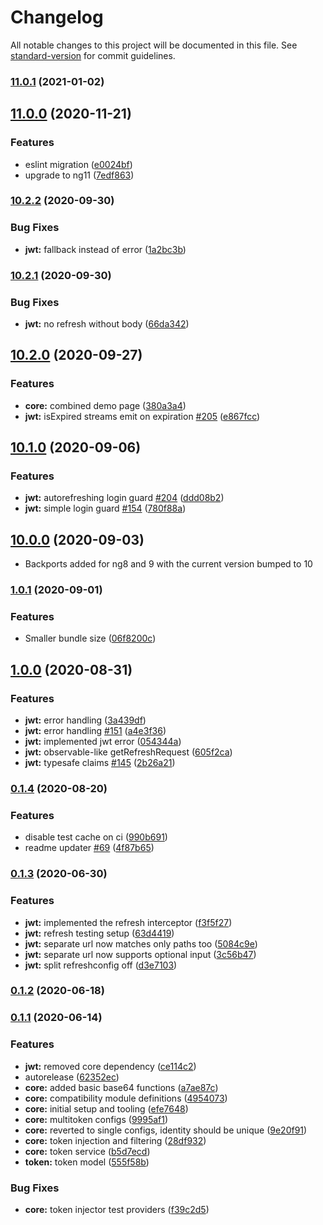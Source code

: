 # Changelog

All notable changes to this project will be documented in this file. See [standard-version](https://github.com/conventional-changelog/standard-version) for commit guidelines.

### [11.0.1](https://github.com/AlexAegis/auth/compare/v11.0.0...v11.0.1) (2021-01-02)

## [11.0.0](https://github.com/AlexAegis/auth/compare/v10.2.2...v11.0.0) (2020-11-21)


### Features

* eslint migration ([e0024bf](https://github.com/AlexAegis/auth/commit/e0024bfadfa07e7f8ec7ea56c95e6e77e8e4a58d))
* upgrade to ng11 ([7edf863](https://github.com/AlexAegis/auth/commit/7edf8636183c80c5409fd5953701a928bc6074fb))

### [10.2.2](https://github.com/AlexAegis/auth/compare/v10.2.1...v10.2.2) (2020-09-30)


### Bug Fixes

* **jwt:** fallback instead of error ([1a2bc3b](https://github.com/AlexAegis/auth/commit/1a2bc3be892c7c9a768d738db800c202abfffb3f))

### [10.2.1](https://github.com/AlexAegis/auth/compare/v10.2.0...v10.2.1) (2020-09-30)


### Bug Fixes

* **jwt:** no refresh without body ([66da342](https://github.com/AlexAegis/auth/commit/66da342d7a9f36357d1f950faa4cd43fa30059cf))

## [10.2.0](https://github.com/AlexAegis/auth/compare/v10.1.0...v10.2.0) (2020-09-27)


### Features

* **core:** combined demo page ([380a3a4](https://github.com/AlexAegis/auth/commit/380a3a4e9aa5d6bfea3510dafa7d2b90dd803ebe))
* **jwt:** isExpired streams emit on expiration [#205](https://github.com/AlexAegis/auth/issues/205) ([e867fcc](https://github.com/AlexAegis/auth/commit/e867fcc33e044b1aec0de5ae393a95e0d0f212a8))

## [10.1.0](https://github.com/AlexAegis/auth/compare/v10.0.0...v10.1.0) (2020-09-06)


### Features

* **jwt:** autorefreshing login guard [#204](https://github.com/AlexAegis/auth/issues/204) ([ddd08b2](https://github.com/AlexAegis/auth/commit/ddd08b250303b71f8f5172d2a3a3788fc2e88e8f))
* **jwt:** simple login guard [#154](https://github.com/AlexAegis/auth/issues/154) ([780f88a](https://github.com/AlexAegis/auth/commit/780f88aaffc21e44e22547fce4d1a6b3496c3d37))

## [10.0.0](https://github.com/AlexAegis/auth/compare/v1.0.1...v10.0.0) (2020-09-03)

* Backports added for ng8 and 9 with the current version bumped to 10

### [1.0.1](https://github.com/AlexAegis/auth/compare/v1.0.0...v1.0.1) (2020-09-01)

### Features

* Smaller bundle size ([06f8200c](https://github.com/AlexAegis/auth/commit/06f8200c230ede5247d852214b5e85ec91d5f370))

## [1.0.0](https://github.com/AlexAegis/auth/compare/v0.1.4...v1.0.0) (2020-08-31)

### Features

* **jwt:** error handling ([3a439df](https://github.com/AlexAegis/auth/commit/3a439df4e6baf44b9595c4b3a975124b252cf5f9))
* **jwt:** error handling [#151](https://github.com/AlexAegis/auth/issues/151) ([a4e3f36](https://github.com/AlexAegis/auth/commit/a4e3f36921110050cbc4c2430b0ffba9403abef5))
* **jwt:** implemented jwt error ([054344a](https://github.com/AlexAegis/auth/commit/054344a21721154fd6511cd062b1866033220480))
* **jwt:** observable-like getRefreshRequest ([605f2ca](https://github.com/AlexAegis/auth/commit/605f2ca1c39db747e5614344d92707172e38b206))
* **jwt:** typesafe claims [#145](https://github.com/AlexAegis/auth/issues/145) ([2b26a21](https://github.com/AlexAegis/auth/commit/2b26a21ae76c19d5ada7d18a9d89b14e91f62a95))

### [0.1.4](https://github.com/AlexAegis/auth/compare/v0.1.3...v0.1.4) (2020-08-20)

### Features

* disable test cache on ci ([990b691](https://github.com/AlexAegis/auth/commit/990b6918c0043b58dd004ac3f32faa4091f2d1c2))
* readme updater [#69](https://github.com/AlexAegis/auth/issues/69) ([4f87b65](https://github.com/AlexAegis/auth/commit/4f87b6554c91b1921999e2ad1c210ca72f8b4850))

### [0.1.3](https://github.com/AlexAegis/auth/compare/v0.1.2...v0.1.3) (2020-06-30)

### Features

* **jwt:** implemented the refresh interceptor ([f3f5f27](https://github.com/AlexAegis/auth/commit/f3f5f2725961fbd9ca02869bcea15b779a4cf64d))
* **jwt:** refresh testing setup ([63d4419](https://github.com/AlexAegis/auth/commit/63d44193b08ba9bcc9525e2177614710af2018a6))
* **jwt:** separate url now matches only paths too ([5084c9e](https://github.com/AlexAegis/auth/commit/5084c9e58afc841659336401fd70c08b12550516))
* **jwt:** separate url now supports optional input ([3c56b47](https://github.com/AlexAegis/auth/commit/3c56b47c62bdfb5e613b7f046086d9f6cb588110))
* **jwt:** split refreshconfig off ([d3e7103](https://github.com/AlexAegis/auth/commit/d3e710356399a8bb173b2af4059642a4c2da549e))

### [0.1.2](https://github.com/AlexAegis/auth/compare/v0.1.1...v0.1.2) (2020-06-18)

### [0.1.1](https://github.com/AlexAegis/auth/compare/v0.0.0...v0.1.1) (2020-06-14)

### Features

* **jwt:** removed core dependency ([ce114c2](https://github.com/AlexAegis/auth/commit/ce114c27f3c3594b9b5a974c210421a3d806369d))
* autorelease ([62352ec](https://github.com/AlexAegis/auth/commit/62352ec41b49d1b3c7da4ed6c9b3206d4f3ebf69))
* **core:** added basic base64 functions ([a7ae87c](https://github.com/AlexAegis/auth/commit/a7ae87c6f7f3858ddc4635d98733f4e0d91fc767))
* **core:** compatibility module definitions ([4954073](https://github.com/AlexAegis/auth/commit/49540739ea3964c50304314b54e87adbb5190d6f))
* **core:** initial setup and tooling ([efe7648](https://github.com/AlexAegis/auth/commit/efe7648ac7c2c92ade1e8255eb503a7f7f3db947))
* **core:** multitoken configs ([9995af1](https://github.com/AlexAegis/auth/commit/9995af125d1962e89d6d057883f7a1729a412015))
* **core:** reverted to single configs, identity should be unique ([9e20f91](https://github.com/AlexAegis/auth/commit/9e20f9157ad505f6ca4478be5baf8ea206f0574c))
* **core:** token injection and filtering ([28df932](https://github.com/AlexAegis/auth/commit/28df932c06c563d5994e283e598dfb7da6f92685))
* **core:** token service ([b5d7ecd](https://github.com/AlexAegis/auth/commit/b5d7ecd27f527891b994428f81903a271fea85d0))
* **token:** token model ([555f58b](https://github.com/AlexAegis/auth/commit/555f58bcf644dc4d357a238b8ccefce79e08f7dc))

### Bug Fixes

* **core:** token injector test providers ([f39c2d5](https://github.com/AlexAegis/auth/commit/f39c2d5ab1d5295fd1c76e667bb0963edce65d45))
